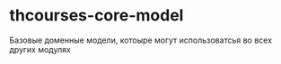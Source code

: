 # thcourses-core-model

Базовые доменные модели, котоыре могут использоватсья во всех других модулях
